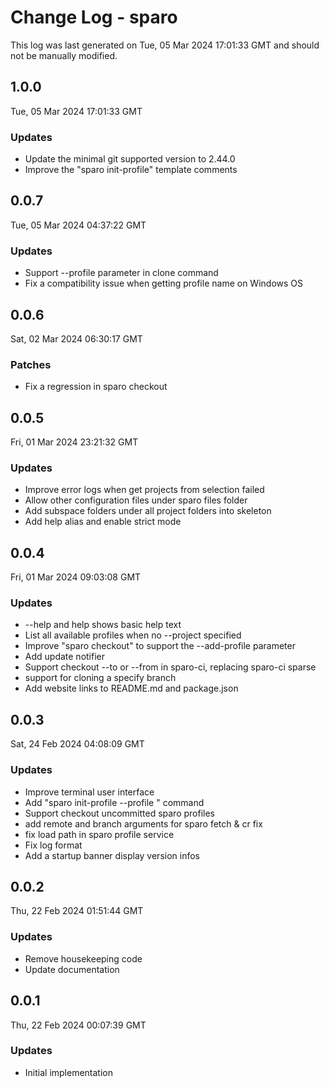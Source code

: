 # Change Log - sparo

This log was last generated on Tue, 05 Mar 2024 17:01:33 GMT and should not be manually modified.

## 1.0.0
Tue, 05 Mar 2024 17:01:33 GMT

### Updates

- Update the minimal git supported version to 2.44.0
- Improve the "sparo init-profile" template comments

## 0.0.7
Tue, 05 Mar 2024 04:37:22 GMT

### Updates

- Support --profile parameter in clone command
- Fix a compatibility issue when getting profile name on Windows OS

## 0.0.6
Sat, 02 Mar 2024 06:30:17 GMT

### Patches

- Fix a regression in sparo checkout

## 0.0.5
Fri, 01 Mar 2024 23:21:32 GMT

### Updates

- Improve error logs when get projects from selection failed
- Allow other configuration files under sparo files folder
- Add subspace folders under all project folders into skeleton
- Add help alias and enable strict mode

## 0.0.4
Fri, 01 Mar 2024 09:03:08 GMT

### Updates

- --help and help shows basic help text
- List all available profiles when no --project specified
- Improve "sparo checkout" to support the --add-profile parameter
- Add update notifier
- Support checkout --to or --from in sparo-ci, replacing sparo-ci sparse
- support for cloning a specify branch
- Add website links to README.md and package.json

## 0.0.3
Sat, 24 Feb 2024 04:08:09 GMT

### Updates

- Improve terminal user interface
- Add "sparo init-profile --profile <name>" command
- Support checkout uncommitted sparo profiles
- add remote and branch arguments for sparo fetch & cr fix
- fix load path in sparo profile service
- Fix log format
- Add a startup banner display version infos

## 0.0.2
Thu, 22 Feb 2024 01:51:44 GMT

### Updates

- Remove housekeeping code
- Update documentation

## 0.0.1
Thu, 22 Feb 2024 00:07:39 GMT

### Updates

- Initial implementation

